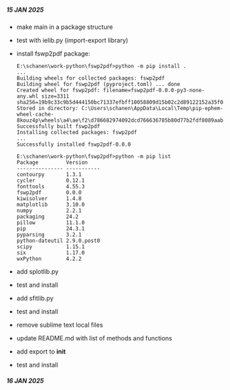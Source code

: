 ##### 15 JAN 2025

- make main in a package structure
- test with ielib.py (import-export library)
- install fswp2pdf package:

	```
	E:\schanen\work-python\fswp2pdf>python -m pip install .
	...
	Building wheels for collected packages: fswp2pdf
	Building wheel for fswp2pdf (pyproject.toml) ... done
	Created wheel for fswp2pdf: filename=fswp2pdf-0.0.0-py3-none-any.whl size=3311 sha256=19b9c33c9b5d444150bc71337efbff10058809d15b02c2d89122152a35f06efd
	Stored in directory: C:\Users\schanen\AppData\Local\Temp\pip-ephem-wheel-cache-8kouz4p\wheels\a4\ae\f2\d786682974092dcd766636785b80d77b2fdf8089aab73ef59c
	Successfully built fswp2pdf
	Installing collected packages: fswp2pdf
	...
	Successfully installed fswp2pdf-0.0.0

	E:\schanen\work-python\fswp2pdf>python -m pip list
	Package         Version
	--------------- -----------
	contourpy       1.3.1
	cycler          0.12.1
	fonttools       4.55.3
	fswp2pdf        0.0.0
	kiwisolver      1.4.8
	matplotlib      3.10.0
	numpy           2.2.1
	packaging       24.2
	pillow          11.1.0
	pip             24.3.1
	pyparsing       3.2.1
	python-dateutil 2.9.0.post0
	scipy           1.15.1
	six             1.17.0
	wxPython        4.2.2
	```

- add splotlib.py
- test and install
- add sfitlib.py
- test and install
- remove sublime text local files
- update README.md with list of methods and functions
- add export to __init__
- test and install

##### 16 JAN 2025

